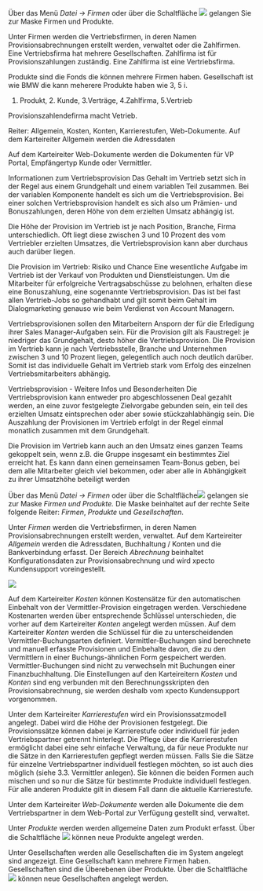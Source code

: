 Über das Menü *Datei → Firmen* oder über die Schaltfläche  ![](http://xpecto.github.io/docs/img/img_1429108156654.png) gelangen Sie zur Maske Firmen und Produkte. 

Unter Firmen werden die Vertriebsfirmen, in deren Namen Provisionsabrechnungen erstellt werden, verwaltet oder die Zahlfirmen.
Eine Vertriebsfirma hat mehrere Gesellschaften.
Zahlfirma ist für Provisionszahlungen zuständig.
Eine Zahlfirma ist eine Vertriebsfirma.

Produkte sind die Fonds die können mehrere Firmen haben.
Gesellschaft ist wie BMW die kann meherere Produkte haben wie 3, 5 i.

1. Produkt, 2. Kunde, 3.Verträge, 4.Zahlfirma, 5.Vertrieb

Provisionszahlendefirma macht Vetrieb.

Reiter: Allgemein, Kosten, Konten, Karrierestufen, Web-Dokumente.
Auf dem Karteireiter Allgemein werden die Adressdaten


Auf dem Karteireiter Web-Dokumente werden die Dokumenten für VP Portal, Empfängertyp Kunde oder Vermittler.


Informationen zum Vertriebsprovision
Das Gehalt im Vertrieb setzt sich in der Regel aus einem Grundgehalt und einem variablen Teil zusammen. Bei der variablen Komponente handelt es sich um die Vertriebsprovision. Bei einer solchen Vertriebsprovision handelt es sich also um Prämien- und Bonuszahlungen, deren Höhe von dem erzielten Umsatz abhängig ist.


Die Höhe der Provision im Vertrieb ist je nach Position, Branche, Firma unterschiedlich. Oft liegt diese zwischen 3 und 10 Prozent des vom Vertriebler erzielten Umsatzes, die Vertriebsprovision kann aber durchaus auch darüber liegen.

Die Provision im Vertrieb: Risiko und Chance
Eine wesentliche Aufgabe im Vertrieb ist der Verkauf von Produkten und Dienstleistungen. Um die Mitarbeiter für erfolgreiche Vertragsabschüsse zu belohnen, erhalten diese eine Bonuszahlung, eine sogenannte Vertriebsprovision. Das ist bei fast allen Vertrieb-Jobs so gehandhabt und gilt somit beim Gehalt im Dialogmarketing genauso wie beim Verdienst von Account Managern. 

Vertriebsprovisionen sollen den Mitarbeitern Ansporn der für die Erledigung ihrer Sales Manager-Aufgaben sein. Für die Provision gilt als Faustregel: je niedriger das Grundgehalt, desto höher die Vertriebsprovision. Die Provision im Vertrieb kann je nach Vertriebsstelle, Branche und Unternehmen zwischen 3 und 10 Prozent liegen, gelegentlich auch noch deutlich darüber. Somit ist das individuelle Gehalt im Vertrieb stark vom Erfolg des einzelnen Vertriebsmitarbeiters abhängig.

Vertriebsprovision - Weitere Infos und Besonderheiten
Die Vertriebsprovision kann entweder pro abgeschlossenen Deal gezahlt werden, an eine zuvor festgelegte Zielvorgabe gebunden sein, ein teil des erzielten Umsatz eintsprechen oder aber sowie stückzahlabhängig sein. Die Auszahlung der Provisionen im Vertrieb erfolgt in der Regel einmal monatlich zusammen mit dem Grundgehalt. 

Die Provision im Vertrieb kann auch an den Umsatz eines ganzen Teams gekoppelt sein, wenn z.B. die Gruppe insgesamt ein bestimmtes Ziel erreicht hat. Es kann dann einen gemeinsamen Team-Bonus geben, bei dem alle Mitarbeiter gleich viel bekommen, oder aber alle in Abhängigkeit zu ihrer Umsatzhöhe beteiligt werden


Über das Menü *Datei → Firmen* oder über die Schaltfläche![](http://xpecto.github.io/docs/img/img_1425973616673.png) gelangen sie zur Maske *Firmen und Produkte.* 
Die Maske beinhaltet auf der rechte Seite folgende Reiter: *Firmen*, *Produkte* und *Gesellschaften*.

Unter *Firmen* werden die Vertriebsfirmen, in deren Namen Provisionsabrechnungen erstellt werden, verwaltet. 
Auf dem Karteireiter *Allgemein* werden die Adressdaten, Buchhaltung / Konten und die Bankverbindung erfasst. Der Bereich *Abrechnung* beinhaltet Konfigurationsdaten zur Provisionsabrechnung und wird xpecto Kundensupport voreingestellt.

![](http://xpecto.github.io/docs/img/img_1429018791130.png)

Auf dem Karteireiter *Kosten* können Kostensätze für den automatischen Einbehalt von der Vermittler-Provision eingetragen werden.
Verschiedene Kostenarten werden über entsprechende Schlüssel unterschieden, die vorher auf dem Karteireiter _Konten_ angelegt werden müssen. Auf dem Karteireiter _Konten_ werden die Schlüssel für die zu unterscheidenden Vermittler-Buchungsarten definiert. Vermittler-Buchungen sind berechnete und manuell erfasste Provisionen und Einbehalte davon, die zu den Vermittlern in einer Buchungs-ähnlichen Form gespeichert werden. Vermittler-Buchungen sind nicht zu verwechseln mit Buchungen einer Finanzbuchhaltung.
Die Einstellungen auf den Karteireitern *Kosten* und *Konten* sind eng verbunden mit den Berechnungsskripten den Provisionsabrechnung, sie werden deshalb vom xpecto Kundensupport vorgenommen.

Unter dem Karteireiter *Karrierestufen* wird ein Provisionssatzmodell angelegt. Dabei wird die Höhe der Provisionen festgelegt. Die Provisionssätze können dabei je Karrierestufe oder individuell für jeden Vertriebspartner getrennt hinterlegt. Die Pflege über die Karrierestufen ermöglicht dabei eine sehr einfache Verwaltung, da für neue Produkte nur die Sätze in den Karrierestufen gepflegt werden müssen. Falls Sie die Sätze für einzelne Vertriebspartner individuell festlegen möchten, so ist auch dies möglich (siehe 3.3. Vermittler anlegen).
Sie können die beiden Formen auch mischen und so nur die Sätze für bestimmte Produkte individuell festlegen. Für alle anderen Produkte gilt in diesem Fall dann die aktuelle Karrierestufe.

Unter dem Karteireiter *Web-Dokumente* werden alle Dokumente die dem Vertriebspartner in dem Web-Portal zur Verfügung gestellt sind, verwaltet.

Unter *Produkte* werden werden allgemeine Daten zum Produkt erfasst. Über die Schaltfläche 
![](http://xpecto.github.io/docs/img/img_1425977343784.png) können neue Produkte angelegt werden.

Unter Gesellschaften werden alle Gesellschaften die im System angelegt sind angezeigt. Eine Gesellschaft kann mehrere Firmen haben. Gesellschaften sind die Überebenen über Produkte. 
Über die Schaltfläche ![](http://xpecto.github.io/docs/img/img_1425976921113.png) können neue Gesellschaften angelegt werden.



